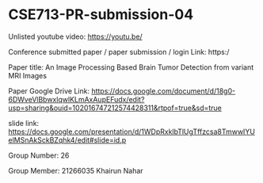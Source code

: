 # CSE713-PR-submission-04
Unlisted youtube video:
https://youtu.be/

Conference submitted paper / paper submission / login Link:
https:/

Paper title: An Image Processing Based Brain Tumor Detection from variant MRI Images

Paper Google Drive Link:
https://docs.google.com/document/d/18g0-6DWveVlBbwxlqwlKLmAxAupEFudx/edit?usp=sharing&ouid=102016747212574428311&rtpof=true&sd=true
 
slide link: https://docs.google.com/presentation/d/1WDpRxklbTlUgTffzcsa8TmwwIYUelMSnAkSckBZqhk4/edit#slide=id.p


Group Number: 
26

Group Member:
21266035 Khairun Nahar
